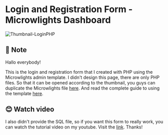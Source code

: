 # Login and Registration Form - Microwlights Dashboard

![Thumbnail-LoginPHP](https://user-images.githubusercontent.com/91236883/226111302-0d20bff3-0093-4bec-9c97-17e9aefecaec.jpg)

## 📃 Note
Hallo everybody!

This is the login and registration form that I created with PHP using the Microwlights admin template. I didn't design this page, there are only PHP files. So that it can be opened according to the thumbnail, you guys can duplicate the Microwlights file <a href="https://github.com/designwitharifin/microwlights">here</a>. And read the complete guide to using the template <a href="https://microwlights.ml/">here</a>.

## 😊 Watch video
I also didn't provide the SQL file, so if you want this form to really work, you can watch the tutorial video on my youtube. Visit the <a href="https://youtu.be/9OBgSLrGK0I">link</a>. Thanks!
